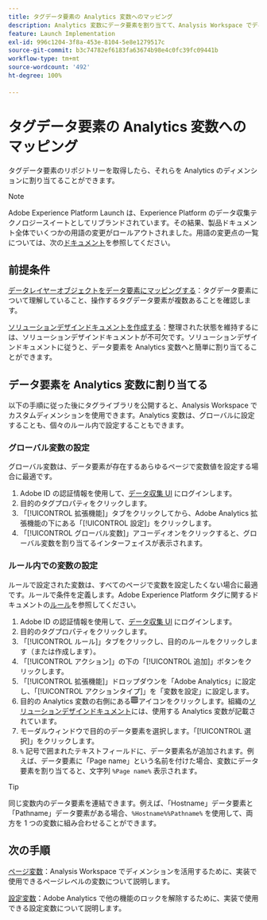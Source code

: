 ```yaml
---
title: タグデータ要素の Analytics 変数へのマッピング
description: Analytics 変数にデータ要素を割り当てて、Analysis Workspace でディメンションとして使用できるようにします。
feature: Launch Implementation
exl-id: 996c1204-3f8a-453e-8104-5e8e1279517c
source-git-commit: b3c74782ef6183fa63674b98e4c0fc39fc09441b
workflow-type: tm+mt
source-wordcount: '492'
ht-degree: 100%

---
```


# タグデータ要素の Analytics 変数へのマッピング

タグデータ要素のリポジトリーを取得したら、それらを Analytics のディメンションに割り当てることができます。

>[!NOTE]
>Adobe Experience Platform Launch は、Experience Platform のデータ収集テクノロジースイートとしてリブランドされています。その結果、製品ドキュメント全体でいくつかの用語の変更がロールアウトされました。用語の変更点の一覧については、次の[ドキュメント](https://experienceleague.adobe.com/docs/experience-platform/tags/term-updates.html?lang=ja)を参照してください。

## 前提条件 

[データレイヤーオブジェクトをデータ要素にマッピングする](layer-to-elements.md)：タグデータ要素について理解していること、操作するタグデータ要素が複数あることを確認します。

[ソリューションデザインドキュメントを作成する](../prepare/solution-design.md)：整理された状態を維持するには、ソリューションデザインドキュメントが不可欠です。ソリューションデザインドキュメントに従うと、データ要素を Analytics 変数へと簡単に割り当てることができます。

## データ要素を Analytics 変数に割り当てる

以下の手順に従った後にタグライブラリを公開すると、Analysis Workspace でカスタムディメンションを使用できます。Analytics 変数は、グローバルに設定することも、個々のルール内で設定することもできます。

### グローバル変数の設定

グローバル変数は、データ要素が存在するあらゆるページで変数値を設定する場合に最適です。

1. Adobe ID の認証情報を使用して、[データ収集 UI](https://experience.adobe.com/data-collection) にログインします。
1. 目的のタグプロパティをクリックします。
1. 「[!UICONTROL 拡張機能]」タブをクリックしてから、Adobe Analytics 拡張機能の下にある「[!UICONTROL 設定]」をクリックします。
1. 「[!UICONTROL グローバル変数]」アコーディオンをクリックすると、グローバル変数を割り当てるインターフェイスが表示されます。

### ルール内での変数の設定

ルールで設定された変数は、すべてのページで変数を設定したくない場合に最適です。ルールで条件を定義します。Adobe Experience Platform タグに関するドキュメントの[ルール](https://experienceleague.adobe.com/docs/experience-platform/tags/ui/rules.html?lang=ja)を参照してください。

1. Adobe ID の認証情報を使用して、[データ収集 UI](https://experience.adobe.com/data-collection) にログインします。
1. 目的のタグプロパティをクリックします。
1. 「[!UICONTROL ルール]」タブをクリックし、目的のルールをクリックします（または作成します）。
1. 「[!UICONTROL アクション]」の下の「[!UICONTROL 追加]」ボタンをクリックします。
1. 「[!UICONTROL 拡張機能]」ドロップダウンを「Adobe Analytics」に設定し、「[!UICONTROL アクションタイプ]」を「変数を設定」に設定します。
1. 目的の Analytics 変数の右側にある![データ要素](assets/data-element.png)アイコンをクリックします。組織の[ソリューションデザインドキュメント](../prepare/solution-design.md)には、使用する Analytics 変数が記載されています。
1. モーダルウィンドウで目的のデータ要素を選択します。「[!UICONTROL 選択]」をクリックします。
1. `%` 記号で囲まれたテキストフィールドに、データ要素名が追加されます。例えば、データ要素に「Page name」という名前を付けた場合、変数にデータ要素を割り当てると、文字列 `%Page name%` 表示されます。

>[!TIP]
>
> 同じ変数内のデータ要素を連結できます。例えば、「Hostname」データ要素と「Pathname」データ要素がある場合、`%Hostname%%Pathname%` を使用して、両方を 1 つの変数に組み合わせることができます。

## 次の手順

[ページ変数](../vars/page-vars/page-variables.md)：Analysis Workspace でディメンションを活用するために、実装で使用できるページレベルの変数について説明します。

[設定変数](../vars/config-vars/configuration-variables.md)：Adobe Analytics で他の機能のロックを解除するために、実装で使用できる設定変数について説明します。
